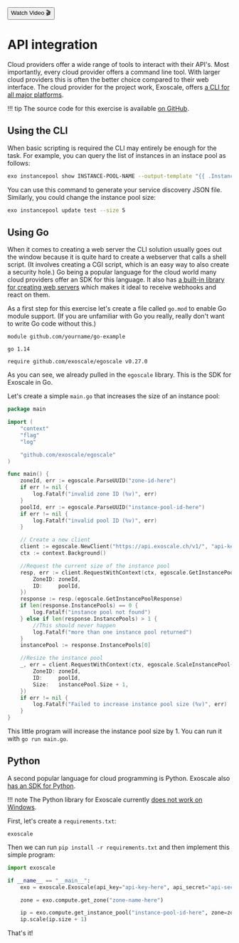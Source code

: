 <div class="download">
<a href="#"><button>Watch Video 🎬</button></a>
</div>

<h1>API integration</h1>

Cloud providers offer a wide range of tools to interact with their API's. Most importantly, every cloud provider offers a command line tool. With larger cloud providers this is often the better choice compared to their web interface. The cloud provider for the project work, Exoscale, offers [a CLI for all major platforms](https://community.exoscale.com/documentation/tools/exoscale-command-line-interface/).

!!! tip
    The source code for this exercise is available [on GitHub](https://github.com/FH-Cloud-Computing/exercise-6).

## Using the CLI

When basic scripting is required the CLI may entirely be enough for the task. For example, you can query the list of instances in an instace pool as follows:

```bash
exo instancepool show INSTANCE-POOL-NAME --output-template "{{ .Instances }}" --output-format json
```

You can use this command to generate your service discovery JSON file. Similarly, you could change the instance pool size:

```bash
exo instancepool update test --size 5
```

## Using Go

When it comes to creating a web server the CLI solution usually goes out the window because it is quite hard to create a webserver that calls a shell script. (It involves creating a CGI script, which is an easy way to also create a security hole.) Go being a popular language for the cloud world many cloud providers offer an SDK for this language. It also has [a built-in library for creating web servers](https://gobyexample.com/http-servers) which makes it ideal to receive webhooks and react on them. 

As a first step for this exercise let's create a file called `go.mod` to enable Go module support. (If you are unfamiliar with Go you really, really don't want to write Go code without this.)

```
module github.com/yourname/go-example

go 1.14

require github.com/exoscale/egoscale v0.27.0
```

As you can see, we already pulled in the `egoscale` library. This is the SDK for Exoscale in Go.

Let's create a simple `main.go` that increases the size of an instance pool:

```go
package main

import (
	"context"
	"flag"
	"log"

	"github.com/exoscale/egoscale"
)

func main() {
	zoneId, err := egoscale.ParseUUID("zone-id-here")
	if err != nil {
		log.Fatalf("invalid zone ID (%v)", err)
	}
	poolId, err := egoscale.ParseUUID("instance-pool-id-here")
	if err != nil {
		log.Fatalf("invalid pool ID (%v)", err)
	}

    // Create a new client
	client := egoscale.NewClient("https://api.exoscale.ch/v1/", "api-key-here", "secret-here")
	ctx := context.Background()

    //Request the current size of the instance pool
	resp, err := client.RequestWithContext(ctx, egoscale.GetInstancePool{
		ZoneID: zoneId,
		ID:     poolId,
	})
	response := resp.(egoscale.GetInstancePoolResponse)
	if len(response.InstancePools) == 0 {
		log.Fatalf("instance pool not found")
	} else if len(response.InstancePools) > 1 {
		//This should never happen
		log.Fatalf("more than one instance pool returned")
	}
	instancePool := response.InstancePools[0]

    //Resize the instance pool
	_, err = client.RequestWithContext(ctx, egoscale.ScaleInstancePool{
		ZoneID: zoneId,
		ID:     poolId,
		Size:   instancePool.Size + 1,
	})
	if err != nil {
		log.Fatalf("Failed to increase instance pool size (%v)", err)
	}
}
```

This little program will increase the instance pool size by 1. You can run it with `go run main.go`.

## Python

A second popular language for cloud programming is Python. Exoscale also [has an SDK for Python](https://exoscale.github.io/python-exoscale/).

!!! note
    The Python library for Exoscale currently [does not work on Windows](https://github.com/exoscale/python-exoscale/issues/22).

First, let's create a `requirements.txt`:

```
exoscale
```

Then we can run `pip install -r requirements.txt` and then implement this simple program:

```python
import exoscale

if __name__ == "__main__":
    exo = exoscale.Exoscale(api_key="api-key-here", api_secret="api-secret-here", config_file="")

    zone = exo.compute.get_zone("zone-name-here")

    ip = exo.compute.get_instance_pool("instance-pool-id-here", zone=zone)
    ip.scale(ip.size + 1)
```

That's it!